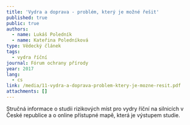 ```yaml
---
title: 'Vydra a doprava - problém, který je možné řešit'
published: true
public: true
authors:
  - name: Lukáš Poledník
  - name: Kateřina Poledníková
type: Vědecký článek
tags:
  - vydra říční
journal: Fórum ochrany přírody
year: 2017
lang:
  - cs
link: /media/11-vydra-a-doprava-problem-ktery-je-mozne-resit.pdf
attachments: []
---
```

Stručná informace o studii rizikových míst pro vydry říční na silnicích v České republice a o online přístupné mapě, která je výstupem studie.
